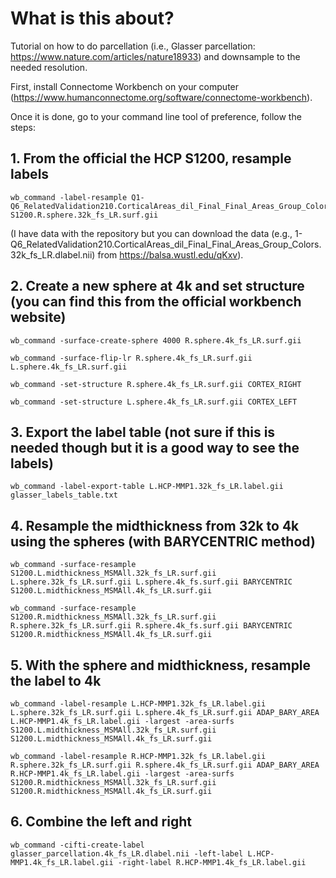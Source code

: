 # What is this about?
Tutorial on how to do parcellation (i.e., Glasser parcellation: https://www.nature.com/articles/nature18933) and downsample to the needed resolution.

First, install Connectome Workbench on your computer (https://www.humanconnectome.org/software/connectome-workbench).

Once it is done, go to your command line tool of preference, follow the steps:

## 1. From the official the HCP S1200, resample labels
```
wb_command -label-resample Q1-Q6_RelatedValidation210.CorticalAreas_dil_Final_Final_Areas_Group_Colors.32k_fs_LR.dlabel.nii S1200.R.sphere.32k_fs_LR.surf.gii
```
(I have data with the repository but you can download the data (e.g., 1-Q6_RelatedValidation210.CorticalAreas_dil_Final_Final_Areas_Group_Colors.32k_fs_LR.dlabel.nii) from https://balsa.wustl.edu/qKxv).

## 2. Create a new sphere at 4k and set structure (you can find this from the official workbench website)
```
wb_command -surface-create-sphere 4000 R.sphere.4k_fs_LR.surf.gii
```
```
wb_command -surface-flip-lr R.sphere.4k_fs_LR.surf.gii L.sphere.4k_fs_LR.surf.gii 
```
```
wb_command -set-structure R.sphere.4k_fs_LR.surf.gii CORTEX_RIGHT
```
```
wb_command -set-structure L.sphere.4k_fs_LR.surf.gii CORTEX_LEFT
```

## 3. Export the label table (not sure if this is needed though but it is a good way to see the labels)
```
wb_command -label-export-table L.HCP-MMP1.32k_fs_LR.label.gii glasser_labels_table.txt 
```

## 4. Resample the midthickness from 32k to 4k using the spheres (with BARYCENTRIC method)
```
wb_command -surface-resample S1200.L.midthickness_MSMAll.32k_fs_LR.surf.gii  L.sphere.32k_fs_LR.surf.gii L.sphere.4k_fs.surf.gii BARYCENTRIC S1200.L.midthickness_MSMAll.4k_fs_LR.surf.gii
```
```
wb_command -surface-resample S1200.R.midthickness_MSMAll.32k_fs_LR.surf.gii  R.sphere.32k_fs_LR.surf.gii R.sphere.4k_fs.surf.gii BARYCENTRIC S1200.R.midthickness_MSMAll.4k_fs_LR.surf.gii
```

## 5. With the sphere and midthickness, resample the label to 4k
```
wb_command -label-resample L.HCP-MMP1.32k_fs_LR.label.gii L.sphere.32k_fs_LR.surf.gii L.sphere.4k_fs_LR.surf.gii ADAP_BARY_AREA L.HCP-MMP1.4k_fs_LR.label.gii -largest -area-surfs S1200.L.midthickness_MSMAll.32k_fs_LR.surf.gii S1200.L.midthickness_MSMAll.4k_fs_LR.surf.gii
```
```
wb_command -label-resample R.HCP-MMP1.32k_fs_LR.label.gii R.sphere.32k_fs_LR.surf.gii R.sphere.4k_fs_LR.surf.gii ADAP_BARY_AREA R.HCP-MMP1.4k_fs_LR.label.gii -largest -area-surfs S1200.R.midthickness_MSMAll.32k_fs_LR.surf.gii S1200.R.midthickness_MSMAll.4k_fs_LR.surf.gii
```

## 6. Combine the left and right 
```
wb_command -cifti-create-label glasser_parcellation.4k_fs_LR.dlabel.nii -left-label L.HCP-MMP1.4k_fs_LR.label.gii -right-label R.HCP-MMP1.4k_fs_LR.label.gii
```
